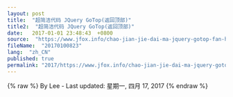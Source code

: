 ```yaml
---
layout: post
title:  "超简洁代码 JQuery GoTop(返回顶部)"
title2:  "超简洁代码 JQuery GoTop(返回顶部)"
date:   2017-01-01 23:48:43  +0800
source:  "https://www.jfox.info/chao-jian-jie-dai-ma-jquery-gotop-fan-hui-ding-bu.html"
fileName:  "20170100823"
lang:  "zh_CN"
published: true
permalink: "2017/https://www.jfox.info/chao-jian-jie-dai-ma-jquery-gotop-fan-hui-ding-bu.html"
---
```

{% raw %}
By Lee - Last updated: 星期一, 四月 17, 2017
{% endraw %}
